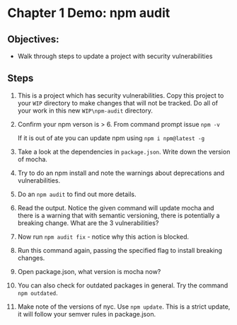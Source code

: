 # Chapter 1 Demo: npm audit

## Objectives:
* Walk through steps to update a project with security vulnerabilities

## Steps

1. This is a project which has security vulnerabilities. Copy this project to your `WIP` directory to make changes that will not be tracked. Do all of your work in this new `WIP\npm-audit` directory. 

1. Confirm your npm verson is > 6. From command prompt issue `npm -v`

    If it is out of ate you can update npm using `npm i npm@latest -g`

1. Take a look at the dependencies in `package.json`. Write down the version of mocha. 

1. Try to do an npm install and note the warnings about deprecations and vulnerabilities.

1. Do an `npm audit` to find out more details.

1. Read the output. Notice the given command will update mocha and there is a warning that with semantic versioning, there is potentially a breaking change.
What are the 3 vulnerabilities?

1. Now run `npm audit fix` - notice why this action is blocked. 

1. Run this command again, passing the specified flag to install breaking changes.

1. Open package.json, what version is mocha now?

1. You can also check for outdated packages in general. Try the command `npm outdated`.

1. Make note of the versions of nyc. Use `npm update`. This is a strict update, it will follow your semver rules in package.json.